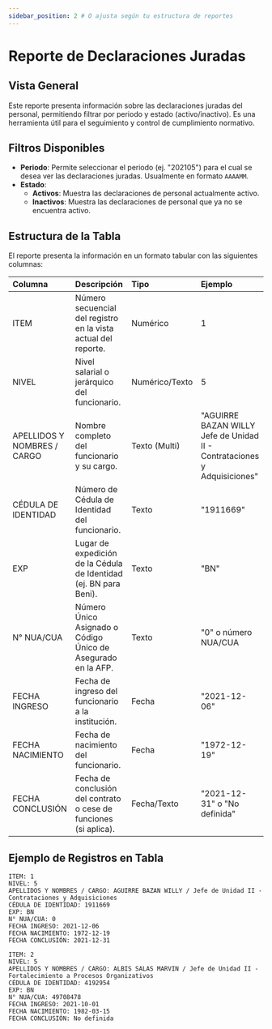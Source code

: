 ```yaml
---
sidebar_position: 2 # O ajusta según tu estructura de reportes
---
```


# Reporte de Declaraciones Juradas

## Vista General
Este reporte presenta información sobre las declaraciones juradas del personal, permitiendo filtrar por periodo y estado (activo/inactivo). Es una herramienta útil para el seguimiento y control de cumplimiento normativo.

## Filtros Disponibles
-   **Periodo**: Permite seleccionar el periodo (ej. "202105") para el cual se desea ver las declaraciones juradas. Usualmente en formato `AAAAMM`.
-   **Estado**:
    *   **Activos**: Muestra las declaraciones de personal actualmente activo.
    *   **Inactivos**: Muestra las declaraciones de personal que ya no se encuentra activo.

## Estructura de la Tabla
El reporte presenta la información en un formato tabular con las siguientes columnas:

| Columna                         | Descripción                                                                 | Tipo          | Ejemplo                                                                 |
| :------------------------------ | :-------------------------------------------------------------------------- | :------------ | :---------------------------------------------------------------------- |
| ITEM                            | Número secuencial del registro en la vista actual del reporte.              | Numérico      | 1                                                                       |
| NIVEL                           | Nivel salarial o jerárquico del funcionario.                                | Numérico/Texto| 5                                                                       |
| APELLIDOS Y NOMBRES / CARGO     | Nombre completo del funcionario y su cargo.                                 | Texto (Multi) | "AGUIRRE BAZAN WILLY<br/>Jefe de Unidad II - Contrataciones y Adquisiciones" |
| CÉDULA DE IDENTIDAD             | Número de Cédula de Identidad del funcionario.                              | Texto         | "1911669"                                                               |
| EXP                             | Lugar de expedición de la Cédula de Identidad (ej. BN para Beni).           | Texto         | "BN"                                                                    |
| N° NUA/CUA                      | Número Único Asignado o Código Único de Asegurado en la AFP.                | Texto         | "0" o número NUA/CUA                                                    |
| FECHA INGRESO                   | Fecha de ingreso del funcionario a la institución.                          | Fecha         | "2021-12-06"                                                            |
| FECHA NACIMIENTO                | Fecha de nacimiento del funcionario.                                        | Fecha         | "1972-12-19"                                                            |
| FECHA CONCLUSIÓN                | Fecha de conclusión del contrato o cese de funciones (si aplica).           | Fecha/Texto   | "2021-12-31" o "No definida"                                            |

## Ejemplo de Registros en Tabla
```plaintext
ITEM: 1
NIVEL: 5
APELLIDOS Y NOMBRES / CARGO: AGUIRRE BAZAN WILLY / Jefe de Unidad II - Contrataciones y Adquisiciones
CÉDULA DE IDENTIDAD: 1911669
EXP: BN
N° NUA/CUA: 0
FECHA INGRESO: 2021-12-06
FECHA NACIMIENTO: 1972-12-19
FECHA CONCLUSIÓN: 2021-12-31

ITEM: 2
NIVEL: 5
APELLIDOS Y NOMBRES / CARGO: ALBIS SALAS MARVIN / Jefe de Unidad II - Fortalecimiento a Procesos Organizativos
CÉDULA DE IDENTIDAD: 4192954
EXP: BN
N° NUA/CUA: 49708478
FECHA INGRESO: 2021-10-01
FECHA NACIMIENTO: 1982-03-15
FECHA CONCLUSIÓN: No definida